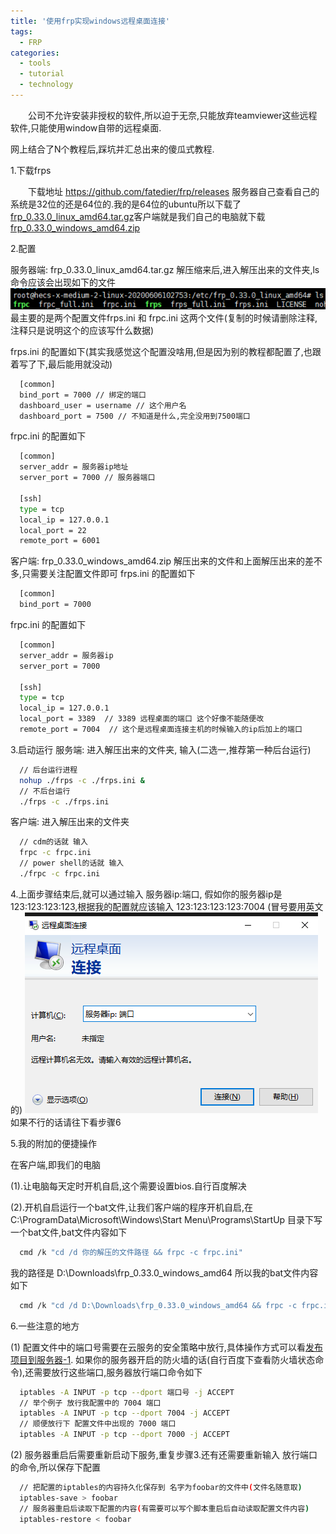 ```yaml
---
title: '使用frp实现windows远程桌面连接'
tags:
  - FRP
categories:
  - tools
  - tutorial
  - technology
---
```

&emsp;&emsp;公司不允许安装非授权的软件,所以迫于无奈,只能放弃teamviewer这些远程软件,只能使用window自带的远程桌面.


网上结合了N个教程后,踩坑并汇总出来的傻瓜式教程.

1.下载frps 

&emsp;&emsp;下载地址 https://github.com/fatedier/frp/releases
服务器自己查看自己的系统是32位的还是64位的.我的是64位的ubuntu所以下载了[frp_0.33.0_linux_amd64.tar.gz](https://github-production-release-asset-2e65be.s3.amazonaws.com/48378947/03a3af00-88ad-11ea-91e9-21b33a8d8ff6?X-Amz-Algorithm=AWS4-HMAC-SHA256&X-Amz-Credential=AKIAIWNJYAX4CSVEH53A%2F20200610%2Fus-east-1%2Fs3%2Faws4_request&X-Amz-Date=20200610T125729Z&X-Amz-Expires=300&X-Amz-Signature=93b7ae7f061249fa0ccfbbae17fa2b1d738a14a34cc5814d0cfcc310fd4c9851&X-Amz-SignedHeaders=host&actor_id=46650314&repo_id=48378947&response-content-disposition=attachment%3B%20filename%3Dfrp_0.33.0_linux_amd64.tar.gz&response-content-type=application%2Foctet-stream)客户端就是我们自己的电脑就下载[frp_0.33.0_windows_amd64.zip](https://github-production-release-asset-2e65be.s3.amazonaws.com/48378947/6137fb80-88ad-11ea-8bce-d161b9764100?X-Amz-Algorithm=AWS4-HMAC-SHA256&X-Amz-Credential=AKIAIWNJYAX4CSVEH53A%2F20200609%2Fus-east-1%2Fs3%2Faws4_request&X-Amz-Date=20200609T125432Z&X-Amz-Expires=300&X-Amz-Signature=6e530f9428d7628becf44347cbe0f5b9bbf68d92c98dfe3a8f7c085d636e9dd4&X-Amz-SignedHeaders=host&actor_id=46650314&repo_id=48378947&response-content-disposition=attachment%3B%20filename%3Dfrp_0.33.0_windows_amd64.zip&response-content-type=application%2Foctet-stream)

2.配置

服务器端: frp_0.33.0_linux_amd64.tar.gz 解压缩来后,进入解压出来的文件夹,ls 命令应该会出现如下的文件
![avatar](/assets/img/2020/06-09/2020-06-09.png)
最主要的是两个配置文件frps.ini 和 frpc.ini 这两个文件(复制的时候请删除注释,注释只是说明这个的应该写什么数据)

frps.ini 的配置如下(其实我感觉这个配置没啥用,但是因为别的教程都配置了,也跟着写了下,最后能用就没动)
```bash 
  [common]
  bind_port = 7000 // 绑定的端口
  dashboard_user = username // 这个用户名
  dashboard_port = 7500 // 不知道是什么,完全没用到7500端口
```
frpc.ini 的配置如下
```bash 
  [common]
  server_addr = 服务器ip地址 
  server_port = 7000 // 服务器端口

  [ssh]
  type = tcp
  local_ip = 127.0.0.1
  local_port = 22
  remote_port = 6001
```
客户端: frp_0.33.0_windows_amd64.zip 解压出来的文件和上面解压出来的差不多,只需要关注配置文件即可
frps.ini 的配置如下
```bash 
  [common]
  bind_port = 7000
```
frpc.ini 的配置如下
```bash 
  [common]
  server_addr = 服务器ip
  server_port = 7000

  [ssh]
  type = tcp
  local_ip = 127.0.0.1
  local_port = 3389  // 3389 远程桌面的端口 这个好像不能随便改
  remote_port = 7004  // 这个是远程桌面连接主机的时候输入的ip后加上的端口
```

3.启动运行
服务端: 进入解压出来的文件夹, 输入(二选一,推荐第一种后台运行)
```bash  
  // 后台运行进程
  nohup ./frps -c ./frps.ini & 
  // 不后台运行
  ./frps -c ./frps.ini
```
  
客户端: 进入解压出来的文件夹
```bash  
  // cdm的话就 输入
  frpc -c frpc.ini
  // power shell的话就 输入
  ./frpc -c frpc.ini
```
4.上面步骤结束后,就可以通过输入 服务器ip:端口, 假如你的服务器ip是 123:123:123:123,根据我的配置就应该输入 123:123:123:123:7004 (冒号要用英文的)
![avatar](/assets/img/2020/06-09/2020-06-09_1.png)
如果不行的话请往下看步骤6

5.我的附加的便捷操作

在客户端,即我们的电脑

(1).让电脑每天定时开机自启,这个需要设置bios.自行百度解决

(2).开机自启运行一个bat文件,让我们客户端的程序开机自启,在
C:\ProgramData\Microsoft\Windows\Start Menu\Programs\StartUp 目录下写一个bat文件,bat文件内容如下
```bash  
  cmd /k "cd /d 你的解压的文件路径 && frpc -c frpc.ini"
```
  我的路径是 D:\Downloads\frp_0.33.0_windows_amd64 所以我的bat文件内容如下
```bash  
  cmd /k "cd /d D:\Downloads\frp_0.33.0_windows_amd64 && frpc -c frpc.ini"  
```
6.一些注意的地方

(1) 配置文件中的端口号需要在云服务的安全策略中放行,具体操作方式可以看[发布项目到服务器-1](/posts/publis-project-to-service-1).
如果你的服务器开启的防火墙的话(自行百度下查看防火墙状态命令),还需要放行这些端口,服务器放行端口命令如下
```bash  
  iptables -A INPUT -p tcp --dport 端口号 -j ACCEPT
  // 举个例子 放行我配置中的 7004 端口
  iptables -A INPUT -p tcp --dport 7004 -j ACCEPT
  // 顺便放行下 配置文件中出现的 7000 端口
  iptables -A INPUT -p tcp --dport 7000 -j ACCEPT
```
(2) 服务器重启后需要重新启动下服务,重复步骤3.还有还需要重新输入 放行端口的命令,所以保存下配置
```bash  
  // 把配置的iptables的内容持久化保存到 名字为foobar的文件中(文件名随意取)
  iptables-save > foobar
  // 服务器重启后读取下配置的内容(有需要可以写个脚本重启后自动读取配置文件内容)
  iptables-restore < foobar
```

